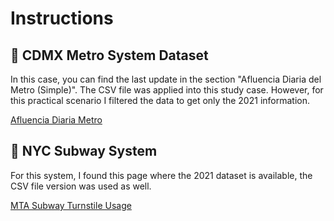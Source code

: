 # Instructions
## 🚈 CDMX Metro System Dataset
In this case, you can find the last update in the section "Afluencia Diaria del Metro (Simple)". The CSV file was applied into this study case. However, for this practical scenario I filtered the data to get only the 2021 information.

[Afluencia Diaria Metro](https://datos.cdmx.gob.mx/dataset/afluencia-diaria-del-metro-cdmx)

## 🚈 NYC Subway System
For this system, I found this page where the 2021 dataset is available, the CSV file version was used as well.

[MTA Subway Turnstile Usage](https://catalog.data.gov/dataset/turnstile-usage-data-2021)
